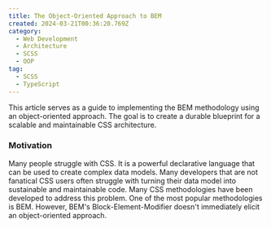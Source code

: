 ```yaml
---
title: The Object-Oriented Approach to BEM
created: 2024-03-21T00:36:20.769Z
category:
  - Web Development
  - Architecture
  - SCSS
  - OOP
tag:
  - SCSS
  - TypeScript
---
```


This article serves as a guide to implementing the BEM methodology using an object-oriented approach. The goal is to create a durable blueprint for a scalable and maintainable CSS architecture.

### Motivation

Many people struggle with CSS. It is a powerful declarative language that can be used to create complex data models. Many developers that are not fanatical CSS users often struggle with turning their data model into sustainable and maintainable code. Many CSS methodologies have been developed to address this problem. One of the most popular methodologies is BEM. However, BEM's Block-Element-Modifier doesn't immediately elicit an object-oriented approach.
